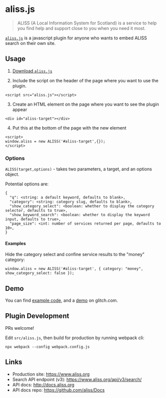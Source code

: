 # aliss.js

> ALISS (A Local Information System for Scotland) is a service to help you find help and support close to you when you need it most.

[`aliss.js`](https://github.com/aliss/aliss.js/tree/master/dist) is a javascript plugin for anyone who wants to embed ALISS search on their own site.

## Usage

1. <a href="https://raw.githubusercontent.com/aliss/aliss.js/master/dist/aliss.js" download>Download `aliss.js`</a>

2. Include the script on the header of the page where you want to use the plugin.

```
<script src="aliss.js"></script>
```

3. Create an HTML element on the page where you want to see the plugin appear

```
<div id="aliss-target"></div>
```

4. Put this at the bottom of the page with the new element

```
<script>
window.aliss = new ALISS('#aliss-target',{});
</script>
```

### Options

`ALISS(target,options)` - takes two parameters, a target, and an options object.

Potential options are:

```
{
  "q": <string: a default keyword, defaults to blank>,
  "category": <string: category slug, defaults to blank>,
  "show_category_select": <boolean: whether to display the category selector, defaults to true>,
  "show_keyword_search": <boolean: whether to display the keyword input, defaults to true>,
  "page_size": <int: number of services returned per page, defaults to 10>,
}
```

#### Examples

Hide the category select and confine service results to the "money" category:

```
window.aliss = new ALISS('#aliss-target', { category: "money", show_category_select: false });
```


## Demo

You can find [example code](https://glitch.com/~aliss-js), and a [demo](https://aliss-js.glitch.me/) on glitch.com.


## Plugin Development

PRs welcome!

Edit `src/aliss.js`, then build for production by running webpack cli:

`npx webpack --config webpack.config.js`


## Links

- Production site: https://www.aliss.org
- Search API endpoint (v3): https://www.aliss.org/api/v3/search/
- API docs: http://docs.aliss.org
- API docs repo: https://github.com/aliss/Docs
